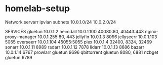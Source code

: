 # homelab-setup

Network servarr
ipvlan subnets 10.0.1.0/24 10.0.2.0/24

SERVICES
gluetun             10.0.1.2
heimdall            10.0.1.100  40080:80, 40443:443
nginx-proxy-manager 10.0.1.255  80, 443
jellyfin            10.0.1.3    8096
jellyseerr          10.0.1.103  5055
overseerr           10.0.1.104  45055:5055
plex                10.0.1.4    32400, 8324, 32469
sonarr              10.0.1.11   8989
radarr              10.0.1.12   7878
lidarr              10.0.1.13   8686
bazarr              10.0.1.14   6767
prowlarr            gluetun     9696
qbittorrent         gluetun     8080, 6881
nzbget              gluetun     6789

